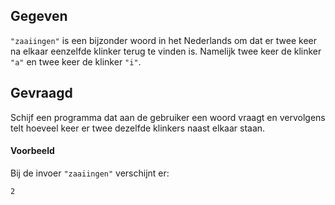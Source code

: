 ## Gegeven

`"zaaiingen"` is een bijzonder woord in het Nederlands om dat er twee keer na elkaar eenzelfde klinker terug te vinden is. Namelijk twee keer de klinker `"a"` en twee keer de klinker `"i"`.

## Gevraagd
Schijf een programma dat aan de gebruiker een woord vraagt en vervolgens telt hoeveel keer er twee dezelfde klinkers naast elkaar staan. 

#### Voorbeeld
Bij de invoer `"zaaiingen"` verschijnt er:

```
2
```
